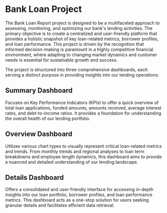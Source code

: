 # Bank Loan Project
The Bank Loan Report project is designed to be a multifaceted approach to assessing, monitoring, and optimizing our bank's lending activities. The primary objective is to create a centralized and user-friendly platform that provides a holistic snapshot of key loan-related metrics, borrower profiles, and loan performance. This project is driven by the recognition that informed decision-making is paramount in a highly competitive financial environment, where adapting to changing market dynamics and customer needs is essential for sustainable growth and success.

The project is structured into three comprehensive dashboards, each serving a distinct purpose in providing insights into our lending operations:

## Summary Dashboard
Focuses on Key Performance Indicators (KPIs) to offer a quick overview of total loan applications, funded amounts, amounts received, average interest rates, and debt-to-income ratios. It provides a foundation for understanding the overall health of our lending portfolio.

## Overview Dashboard
Utilizes various chart types to visually represent critical loan-related metrics and trends. From monthly trends and regional analyses to loan term breakdowns and employee length dynamics, this dashboard aims to provide a nuanced and detailed understanding of our lending landscape.

## Details Dashboard
Offers a consolidated and user-friendly interface for accessing in-depth insights into our loan portfolio, borrower profiles, and loan performance metrics. This dashboard acts as a one-stop solution for users seeking granular details and facilitates efficient data retrieval.
